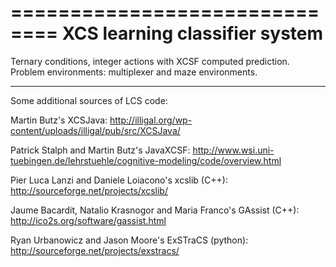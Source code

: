 ==============================
XCS learning classifier system 
==============================

Ternary conditions, integer actions with XCSF computed prediction. Problem
environments: multiplexer and maze environments.


------------------------------------------------------------------------------
Some additional sources of LCS code:

Martin Butz's XCSJava:
http://illigal.org/wp-content/uploads/illigal/pub/src/XCSJava/

Patrick Stalph and Martin Butz's JavaXCSF:
http://www.wsi.uni-tuebingen.de/lehrstuehle/cognitive-modeling/code/overview.html

Pier Luca Lanzi and Daniele Loiacono's xcslib (C++):
http://sourceforge.net/projects/xcslib/

Jaume Bacardit, Natalio Krasnogor and Maria Franco's GAssist (C++):
http://ico2s.org/software/gassist.html

Ryan Urbanowicz and Jason Moore's ExSTraCS (python):
http://sourceforge.net/projects/exstracs/
